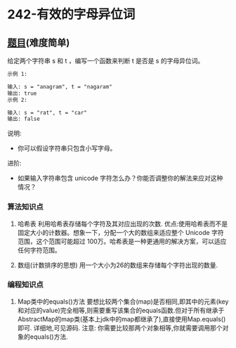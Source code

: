 # 242-有效的字母异位词

## [题目](https://leetcode-cn.com/problems/valid-anagram/)(难度简单)

给定两个字符串 s 和 t ，编写一个函数来判断 t 是否是 s 的字母异位词。

~~~markdown
示例 1:

输入: s = "anagram", t = "nagaram"
输出: true
示例 2:

输入: s = "rat", t = "car"
输出: false
~~~

说明:
- 你可以假设字符串只包含小写字母。

进阶:
- 如果输入字符串包含 unicode 字符怎么办？你能否调整你的解法来应对这种情况？


### 算法知识点
1. 哈希表
利用哈希表存储每个字符及其对应出现的次数.
优点:使用哈希表而不是固定大小的计数器。想象一下，分配一个大的数组来适应整个 Unicode 字符范围，这个范围可能超过 100万。哈希表是一种更通用的解决方案，可以适应任何字符范围。

2. 数组(计数排序的思想)
用一个大小为26的数组来存储每个字符出现的数量.

### 编程知识点
1. Map类中的equals()方法
要想比较两个集合(map)是否相同,即其中的元素(key和对应的value)完全相等,则需要重写该集合的equals函数.但对于所有继承于AbstractMap的map类(基本上jdk中的map都继承了),直接使用Map.equals()即可.
详细地,可见源码.
注意: 你需要比较那两个对象相等,你就需要调用那个对象的equals()方法.